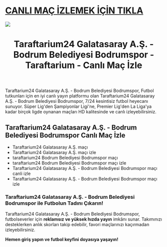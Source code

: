 # <a href="https://workersgirisamp-loyefnbyf4-workers-dev.cdn.ampproject.org/c/s/workersgirisamp.loyefnbyf4.workers.dev/">CANLI MAÇ İZLEMEK İÇİN TIKLA</a>

<a href="https://workersgirisamp-loyefnbyf4-workers-dev.cdn.ampproject.org/c/s/workersgirisamp.loyefnbyf4.workers.dev/"><img src="https://media2.giphy.com/media/v1.Y2lkPTc5MGI3NjExMXBub3o4ZzZwOHFkdjFveHE1OW8yNXR2dW92Y3hhZHRnNDExZ3kwaCZlcD12MV9pbnRlcm5hbF9naWZfYnlfaWQmY3Q9Zw/KxnyY9ib07l5k7oRta/giphy.gif"></a>

<!DOCTYPE html>
<html lang="tr">
<head>
    <meta charset="UTF-8">
    <meta name="viewport" content="width=device-width, initial-scale=1.0">
    <meta name="title" content="Taraftarium24 Galatasaray A.Ş. - Bodrum Belediyesi Bodrumspor - Taraftarium - Canlı Maç İzle">
    <meta name="description" content="Taraftarium24 Galatasaray A.Ş. - Bodrum Belediyesi Bodrumspor, canlı spor yayınları sunan bir web sitesidir. Bu platform, sporseverlere futbol maçları başta olmak üzere geniş bir spor içeriği sunmaktadır">
    <meta name="keywords" content="Taraftarium24 Galatasaray A.Ş. - Bodrum Belediyesi Bodrumspor, canlı maç izle, futbol izle, HD maç yayını, kesintisiz maç">
    <meta name="robots" content="index, follow">
</head>
<body>
    <header>
        <h1>Taraftarium24 Galatasaray A.Ş. - Bodrum Belediyesi Bodrumspor - Taraftarium - Canlı Maç İzle</h1>
    </header>
    <main>
      <section>
        <p>Taraftarium24 Galatasaray A.Ş. - Bodrum Belediyesi Bodrumspor, Futbol tutkunları için en iyi canlı yayın platformu olan Taraftarium24 Galatasaray A.Ş. - Bodrum Belediyesi Bodrumspor, 7/24 kesintisiz futbol heyecanı sunuyor. Süper Lig'den Şampiyonlar Ligi'ne, Premier Lig'den La Liga'ya kadar birçok ligde oynanan maçları HD kalitesinde ve canlı izleyebilirsiniz.</p>
      </section>
        <section>
            <h2>Taraftarium24 Galatasaray A.Ş. - Bodrum Belediyesi Bodrumspor Canlı Maç İzle</h2>
            <ul>
                <li>Taraftarium24 Galatasaray A.Ş. maçı</li>
                <li>Taraftarium24 Galatasaray A.Ş. maçı izle</li>
                <li>taraftarium24 Bodrum Belediyesi Bodrumspor maçı</li>
                <li>taraftarium24 Bodrum Belediyesi Bodrumspor maçı izle</li>
                <li>Taraftarium24 Galatasaray A.Ş. - Bodrum Belediyesi Bodrumspor maçı canli izle</li>
                <li>Taraftarium24 Galatasaray A.Ş. - Bodrum Belediyesi Bodrumspor maçı izle</li>
            </ul>
        </section>
        <section>
            <h3>Taraftarium24 Galatasaray A.Ş. - Bodrum Belediyesi Bodrumspor ile Futbolun Tadını Çıkarın!</h3>
            <p>Taraftarium24 Galatasaray A.Ş. - Bodrum Belediyesi Bodrumspor, futbolseverler için <strong>reklamsız ve yüksek hızda yayın</strong> imkânı sunar. Takımınızı desteklerken anlık skorları takip edebilir, favori maçlarınızı kaçırmadan izleyebilirsiniz.</p>
            <p><strong>Hemen giriş yapın ve futbol keyfini doyasıya yaşayın!</strong></p>
        </section>
    </main>
</body>
</html>
